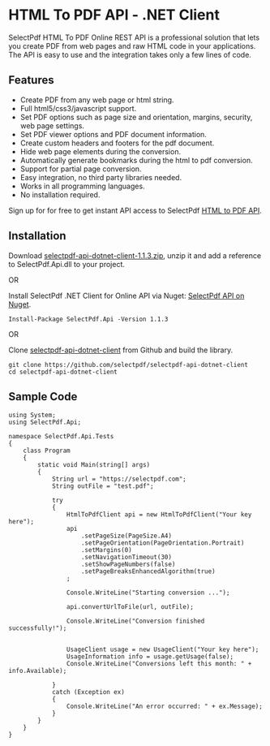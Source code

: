 # HTML To PDF API - .NET Client

SelectPdf HTML To PDF Online REST API is a professional solution that lets you create PDF from web pages and raw HTML code in your applications. The API is easy to use and the integration takes only a few lines of code.

## Features

* Create PDF from any web page or html string.
* Full html5/css3/javascript support.
* Set PDF options such as page size and orientation, margins, security, web page settings.
* Set PDF viewer options and PDF document information.
* Create custom headers and footers for the pdf document.
* Hide web page elements during the conversion.
* Automatically generate bookmarks during the html to pdf conversion.
* Support for partial page conversion.
* Easy integration, no third party libraries needed.
* Works in all programming languages.
* No installation required.

Sign up for for free to get instant API access to SelectPdf [HTML to PDF API](https://selectpdf.com/html-to-pdf-api/).

## Installation

Download [selectpdf-api-dotnet-client-1.1.3.zip](https://github.com/selectpdf/selectpdf-api-dotnet-client/releases/download/1.1.3/selectpdf-api-dotnet-client-1.1.3.zip), unzip it and add a reference to SelectPdf.Api.dll to your project.

OR

Install SelectPdf .NET Client for Online API via Nuget: [SelectPdf API on Nuget](https://www.nuget.org/packages/SelectPdf.Api/).

```
Install-Package SelectPdf.Api -Version 1.1.3
```

OR

Clone [selectpdf-api-dotnet-client](https://github.com/selectpdf/selectpdf-api-dotnet-client) from Github and build the library.

```
git clone https://github.com/selectpdf/selectpdf-api-dotnet-client
cd selectpdf-api-dotnet-client
```

## Sample Code

```
using System;
using SelectPdf.Api;

namespace SelectPdf.Api.Tests
{
    class Program
    {
        static void Main(string[] args)
        {
            String url = "https://selectpdf.com";
            String outFile = "test.pdf";

            try
            {
                HtmlToPdfClient api = new HtmlToPdfClient("Your key here");
                api
                    .setPageSize(PageSize.A4)
                    .setPageOrientation(PageOrientation.Portrait)
                    .setMargins(0)
                    .setNavigationTimeout(30)
                    .setShowPageNumbers(false)
                    .setPageBreaksEnhancedAlgorithm(true)
                ;

                Console.WriteLine("Starting conversion ...");

                api.convertUrlToFile(url, outFile);

                Console.WriteLine("Conversion finished successfully!");


                UsageClient usage = new UsageClient("Your key here");
                UsageInformation info = usage.getUsage(false);
                Console.WriteLine("Conversions left this month: " + info.Available);

            }
            catch (Exception ex)
            {
                Console.WriteLine("An error occurred: " + ex.Message);
            }
        }
    }
}
```
